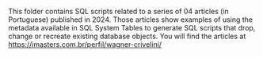 This folder contains SQL scripts related to a series of 04 articles (in Portuguese) published in 2024.
Those articles show examples of using the metadata available in SQL System Tables to generate SQL scripts that drop, change or recreate existing database objects.
You will find the articles at https://imasters.com.br/perfil/wagner-crivelini/
